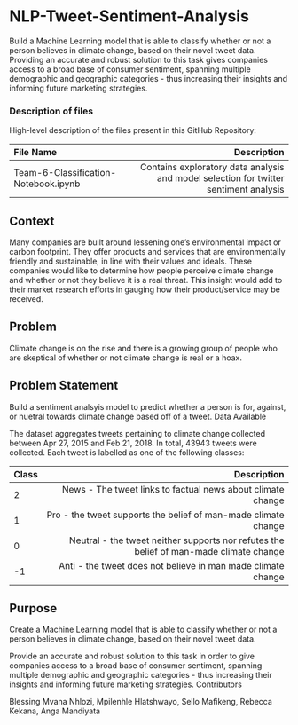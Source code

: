 # NLP-Tweet-Sentiment-Analysis
Build a Machine Learning model that is able to classify whether or not a person believes in climate change, based on their novel tweet data.
Providing an accurate and robust solution to this task gives companies access to a broad base of consumer sentiment, spanning multiple demographic and geographic categories - thus increasing their insights and informing future marketing strategies.

### Description of files

High-level description of the files present in this GitHub Repository:

| File Name | Description |
| :---        |          ---: |
| Team-6-Classification-Notebook.ipynb|	Contains exploratory data analysis and model selection for twitter sentiment analysis| 
	
 
## Context

Many companies are built around lessening one’s environmental impact or carbon footprint. They offer products and services that are environmentally friendly and sustainable, in line with their values and ideals. These companies would like to determine how people perceive climate change and whether or not they believe it is a real threat. This insight would add to their market research efforts in gauging how their product/service may be received.
## Problem

Climate change is on the rise and there is a growing group of people who are skeptical of whether or not climate change is real or a hoax.
## Problem Statement

Build a sentiment analsyis model to predict whether a person is for, against, or nuetral towards climate change based off of a tweet.
Data Available

The dataset aggregates tweets pertaining to climate change collected between Apr 27, 2015 and Feb 21, 2018. In total, 43943 tweets were collected. Each tweet is labelled as one of the following classes:
 
| Class| Description |
| :---        |          ---: |
| 2| News - The tweet links to factual news about climate change	|
| 1|	Pro - the tweet supports the belief of man-made climate change |
| 0| Neutral - the tweet neither supports nor refutes the belief of man-made climate change	|
| -1| Anti - the tweet does not believe in man made climate change	|

## Purpose

Create a Machine Learning model that is able to classify whether or not a person believes in climate change, based on their novel tweet data.

Provide an accurate and robust solution to this task in order to give companies access to a broad base of consumer sentiment, spanning multiple demographic and geographic categories - thus increasing their insights and informing future marketing strategies.
Contributors

Blessing Mvana Nhlozi, Mpilenhle Hlatshwayo, Sello Mafikeng, Rebecca Kekana, Anga Mandiyata
